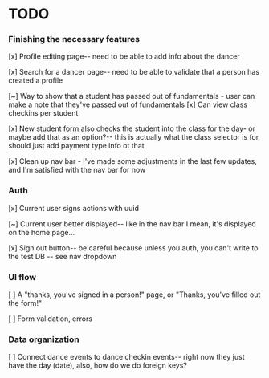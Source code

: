 # TODO

### Finishing the necessary features

[x] Profile editing page-- need to be able to add info about the dancer

[x] Search for a dancer page-- need to be able to validate that a person has created a profile

[~] Way to show that a student has passed out of fundamentals - user can make a note that they've passed out of fundamentals
[x] Can view class checkins per student

[x] New student form also checks the student into the class for the day- or maybe add that as an option?-- this is actually what the class selector is for, should just add payment type info ot that

[x] Clean up nav bar - I've made some adjustments in the last few updates, and I'm satisfied with the nav bar for now

### Auth

[x] Current user signs actions with uuid

[~] Current user better displayed-- like in the nav bar
I mean, it's displayed on the home page...

[x] Sign out button-- be careful because unless you auth, you can't write to the test DB -- see nav dropdown


### UI flow

[ ] A "thanks, you've signed in a person!" page, or "Thanks, you've filled out the form!"

[ ] Form validation, errors


### Data organization

[ ] Connect dance events to dance checkin events-- right now they just have the day (date), also, how do we do foreign keys?
